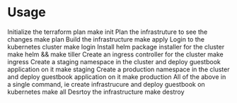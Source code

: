 # Usage
Initialize the terraform plan
make init
Plan the infrastruture to see the changes
make plan
Build the infrastructure
make apply
Login to the kubernetes cluster
make login
Install helm package installer for the cluster
make helm && make tiller
Create an ingress controller for the cluster
make ingress
Create a staging namespace in the cluster and deploy guestbook application on it
make staging
Create a production namespace in the cluster and deploy guestbook application on it
make production
All of the above in a single command, ie create infrastrucure and deploy guestbook on kubernetes
make all
Desrtoy the infrastructure
make destroy
